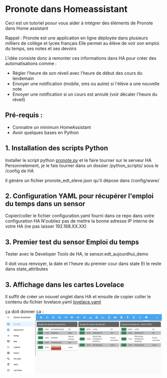# Pronote dans Homeassistant
Ceci est un tutoriel poour vous aider à intégrer des éléments de Pronote dans Home assistant

Rappel : Pronote est une application en ligne déployée dans plusieurs milliers de collège et lycée français
Elle permet au élève de voir son emploi du temps, ses notes et ses devoirs

L'idée consiste donc à remonter ces informations dans HA pour créer des automatisations comme : 
- Régler l'heure de son réveil avec l'heure de début des cours du lendemain
- Envoyer une notification (mobile, sms ou autre) si l'élève a une nouvelle note 
- Envoyer une notification si un cours est annulé (voir décaler l'heure du réveil)

## Pré-requis :
- Connaitre un minimum HomeAssistant
- Avoir quelques bases en Python

## 1. Installation des scripts Python

Installer le script python [pronote.py](pronote.py)  et le faire tourner sur le serveur HA
Personnelement, je le fais tourner dans un dossier /python_scripts/ sous le /config de HA 

Il génère un fichier pronote_edt_eleve.json qu'il dépose dans /config/www/

## 2. Configuration YAML pour récupérer l'emploi du temps dans un sensor

Copier/coller le fichier configuration.yaml fourni dans ce repo dans votre configuration HA 
N'oubliez pas de mettre la bonne adresse IP interne de votre HA (ne pas laisser 192.168.XX.XX)

## 3. Premier test du sensor Emploi du temps

Tester avec le Developer Tools de HA, le  sensor.edt_aujourdhui_demo

Il doit vous renvoyer, la date et l'heure du premier cour dans state
Et le reste dans state_attributes

## 3. Affichage dans les cartes Lovelace

Il suffit de créer un nouvel onglet dans HA et ensuite de copier coller le contenu du fichier lovelace.yaml [lovelace.yaml](lovelace.yaml) 

ça doit donner ça : 
![Emploi du temps](screen-edt1.png?raw=true "Screen Shot")